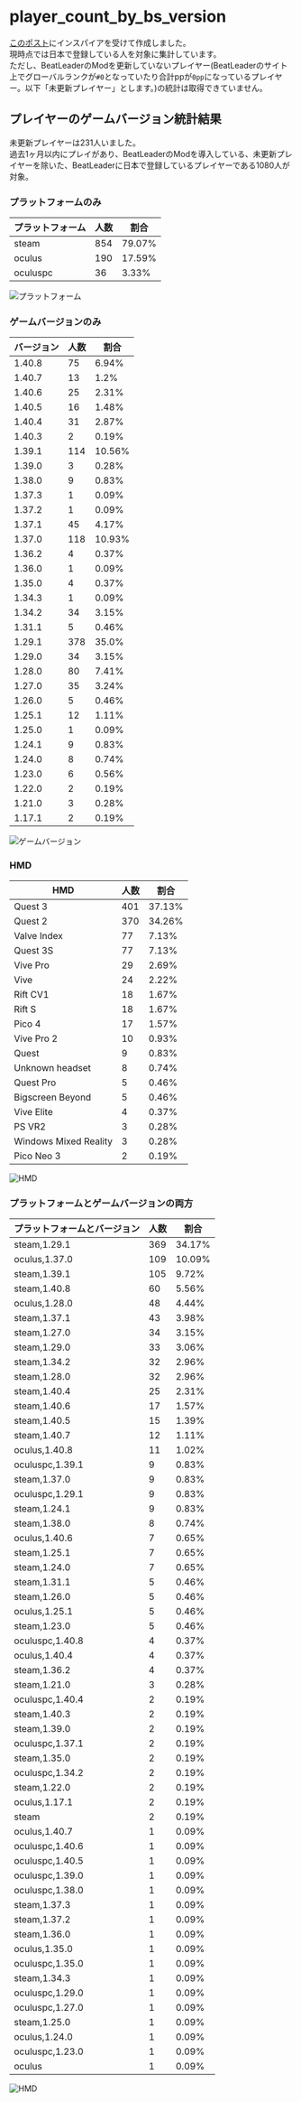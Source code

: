 # player_count_by_bs_version

[このポスト](https://x.com/ge2toro/status/1921944149143482563)にインスパイアを受けて作成しました。  
現時点では日本で登録している人を対象に集計しています。  
ただし、BeatLeaderのModを更新していないプレイヤー(BeatLeaderのサイト上でグローバルランクが`#0`となっていたり合計ppが`0pp`になっているプレイヤー。以下「未更新プレイヤー」とします。)の統計は取得できていません。

## プレイヤーのゲームバージョン統計結果
未更新プレイヤーは231人いました。  
過去1ヶ月以内にプレイがあり、BeatLeaderのModを導入している、未更新プレイヤーを除いた、BeatLeaderに日本で登録しているプレイヤーである1080人が対象。

### プラットフォームのみ
| プラットフォーム | 人数 | 割合 |
| ---- | ---- | ---- |
| steam | 854 | 79.07% |
| oculus | 190 | 17.59% |
| oculuspc | 36 | 3.33% |

![プラットフォーム](platform_count.png)

### ゲームバージョンのみ
| バージョン | 人数 | 割合 |
| ---- | ---- | ---- |
| 1.40.8 | 75 | 6.94% |
| 1.40.7 | 13 | 1.2% |
| 1.40.6 | 25 | 2.31% |
| 1.40.5 | 16 | 1.48% |
| 1.40.4 | 31 | 2.87% |
| 1.40.3 | 2 | 0.19% |
| 1.39.1 | 114 | 10.56% |
| 1.39.0 | 3 | 0.28% |
| 1.38.0 | 9 | 0.83% |
| 1.37.3 | 1 | 0.09% |
| 1.37.2 | 1 | 0.09% |
| 1.37.1 | 45 | 4.17% |
| 1.37.0 | 118 | 10.93% |
| 1.36.2 | 4 | 0.37% |
| 1.36.0 | 1 | 0.09% |
| 1.35.0 | 4 | 0.37% |
| 1.34.3 | 1 | 0.09% |
| 1.34.2 | 34 | 3.15% |
| 1.31.1 | 5 | 0.46% |
| 1.29.1 | 378 | 35.0% |
| 1.29.0 | 34 | 3.15% |
| 1.28.0 | 80 | 7.41% |
| 1.27.0 | 35 | 3.24% |
| 1.26.0 | 5 | 0.46% |
| 1.25.1 | 12 | 1.11% |
| 1.25.0 | 1 | 0.09% |
| 1.24.1 | 9 | 0.83% |
| 1.24.0 | 8 | 0.74% |
| 1.23.0 | 6 | 0.56% |
| 1.22.0 | 2 | 0.19% |
| 1.21.0 | 3 | 0.28% |
| 1.17.1 | 2 | 0.19% |

![ゲームバージョン](game_version_count.png)

### HMD
| HMD | 人数 | 割合 |
| ---- | ---- | ---- |
| Quest 3 | 401 | 37.13% |
| Quest 2 | 370 | 34.26% |
| Valve Index | 77 | 7.13% |
| Quest 3S | 77 | 7.13% |
| Vive Pro | 29 | 2.69% |
| Vive | 24 | 2.22% |
| Rift CV1 | 18 | 1.67% |
| Rift S | 18 | 1.67% |
| Pico 4 | 17 | 1.57% |
| Vive Pro 2 | 10 | 0.93% |
| Quest | 9 | 0.83% |
| Unknown headset | 8 | 0.74% |
| Quest Pro | 5 | 0.46% |
| Bigscreen Beyond | 5 | 0.46% |
| Vive Elite | 4 | 0.37% |
| PS VR2 | 3 | 0.28% |
| Windows Mixed Reality | 3 | 0.28% |
| Pico Neo 3 | 2 | 0.19% |

![HMD](hmd_count.png)

### プラットフォームとゲームバージョンの両方
| プラットフォームとバージョン | 人数 | 割合 |
| ---- | ---- | ---- |
| steam,1.29.1 | 369 | 34.17% |
| oculus,1.37.0 | 109 | 10.09% |
| steam,1.39.1 | 105 | 9.72% |
| steam,1.40.8 | 60 | 5.56% |
| oculus,1.28.0 | 48 | 4.44% |
| steam,1.37.1 | 43 | 3.98% |
| steam,1.27.0 | 34 | 3.15% |
| steam,1.29.0 | 33 | 3.06% |
| steam,1.34.2 | 32 | 2.96% |
| steam,1.28.0 | 32 | 2.96% |
| steam,1.40.4 | 25 | 2.31% |
| steam,1.40.6 | 17 | 1.57% |
| steam,1.40.5 | 15 | 1.39% |
| steam,1.40.7 | 12 | 1.11% |
| oculus,1.40.8 | 11 | 1.02% |
| oculuspc,1.39.1 | 9 | 0.83% |
| steam,1.37.0 | 9 | 0.83% |
| oculuspc,1.29.1 | 9 | 0.83% |
| steam,1.24.1 | 9 | 0.83% |
| steam,1.38.0 | 8 | 0.74% |
| oculus,1.40.6 | 7 | 0.65% |
| steam,1.25.1 | 7 | 0.65% |
| steam,1.24.0 | 7 | 0.65% |
| steam,1.31.1 | 5 | 0.46% |
| steam,1.26.0 | 5 | 0.46% |
| oculus,1.25.1 | 5 | 0.46% |
| steam,1.23.0 | 5 | 0.46% |
| oculuspc,1.40.8 | 4 | 0.37% |
| oculus,1.40.4 | 4 | 0.37% |
| steam,1.36.2 | 4 | 0.37% |
| steam,1.21.0 | 3 | 0.28% |
| oculuspc,1.40.4 | 2 | 0.19% |
| steam,1.40.3 | 2 | 0.19% |
| steam,1.39.0 | 2 | 0.19% |
| oculuspc,1.37.1 | 2 | 0.19% |
| steam,1.35.0 | 2 | 0.19% |
| oculuspc,1.34.2 | 2 | 0.19% |
| steam,1.22.0 | 2 | 0.19% |
| oculus,1.17.1 | 2 | 0.19% |
| steam | 2 | 0.19% |
| oculus,1.40.7 | 1 | 0.09% |
| oculuspc,1.40.6 | 1 | 0.09% |
| oculuspc,1.40.5 | 1 | 0.09% |
| oculuspc,1.39.0 | 1 | 0.09% |
| oculuspc,1.38.0 | 1 | 0.09% |
| steam,1.37.3 | 1 | 0.09% |
| steam,1.37.2 | 1 | 0.09% |
| steam,1.36.0 | 1 | 0.09% |
| oculus,1.35.0 | 1 | 0.09% |
| oculuspc,1.35.0 | 1 | 0.09% |
| steam,1.34.3 | 1 | 0.09% |
| oculuspc,1.29.0 | 1 | 0.09% |
| oculuspc,1.27.0 | 1 | 0.09% |
| steam,1.25.0 | 1 | 0.09% |
| oculus,1.24.0 | 1 | 0.09% |
| oculuspc,1.23.0 | 1 | 0.09% |
| oculus | 1 | 0.09% |

![HMD](platform_game_version_count.png)